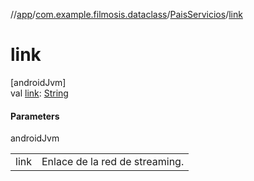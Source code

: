 //[app](../../../index.md)/[com.example.filmosis.dataclass](../index.md)/[PaisServicios](index.md)/[link](link.md)

# link

[androidJvm]\
val [link](link.md): [String](https://kotlinlang.org/api/latest/jvm/stdlib/kotlin/-string/index.html)

#### Parameters

androidJvm

| | |
|---|---|
| link | Enlace de la red de streaming. |
